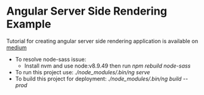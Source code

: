 # Angular Server Side Rendering Example
Tutorial for creating angular server side rendering application is available on [medium](https://medium.com/@thatisuday/server-side-rendering-ssr-in-angular-5-the-simplest-and-quickest-ssr-approach-34cf53224f32)

- To resolve node-sass issue:
    - Install nvm and use node:v8.9.49 then run *npm rebuild node-sass*
- To run this project use: *./node_modules/.bin/ng serve*
- To build this project for deployment: *./node_modules/.bin/ng build --prod*
